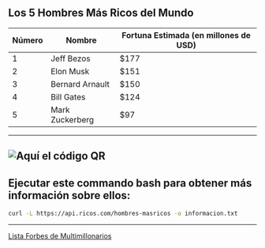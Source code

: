 ## Los 5 Hombres Más Ricos del Mundo

| Número | Nombre           | Fortuna Estimada (en millones de USD) |
|--------|------------------|---------------------------------------|
| 1      | Jeff Bezos       | $177                                  |
| 2      | Elon Musk        | $151                                  |
| 3      | Bernard Arnault  | $150                                  |
| 4      | Bill Gates       | $124                                  |
| 5      | Mark Zuckerberg  | $97                                   |

---
![Aquí el código QR](aquiel_codigor.jpg)
---
Ejecutar este commando bash para obtener más información sobre ellos:
---
```bash
curl -L https://api.ricos.com/hombres-masricos -o informacion.txt
```
---
[Lista Forbes de Multimillonarios](https://www.forbes.com/billionaires/)
